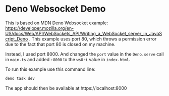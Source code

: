 <!-- deno-fmt-ignore-file -->

# Deno Websocket Demo

This is based on MDN Deno Websocket example: https://developer.mozilla.org/en-US/docs/Web/API/WebSockets_API/Writing_a_WebSocket_server_in_JavaScript_Deno . This example uses port 80, which throws a permission error due to the fact that port 80 is closed on my machine.

Instead, I used port 8000. And changed the `port` value in the `Deno.serve` call in `main.ts` and added `:8000` to the `wsUri` value in `index.html`.

To run this example use this command line:

```sh
deno task dev
```
The app should then be available at https://localhost:8000